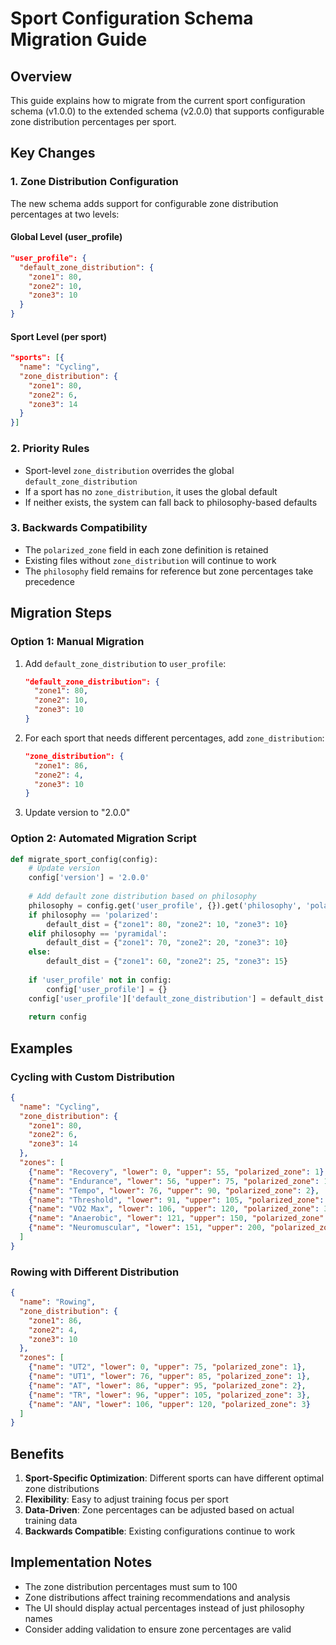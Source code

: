 # Sport Configuration Schema Migration Guide

## Overview
This guide explains how to migrate from the current sport configuration schema (v1.0.0) to the extended schema (v2.0.0) that supports configurable zone distribution percentages per sport.

## Key Changes

### 1. Zone Distribution Configuration
The new schema adds support for configurable zone distribution percentages at two levels:

#### Global Level (user_profile)
```json
"user_profile": {
  "default_zone_distribution": {
    "zone1": 80,
    "zone2": 10,
    "zone3": 10
  }
}
```

#### Sport Level (per sport)
```json
"sports": [{
  "name": "Cycling",
  "zone_distribution": {
    "zone1": 80,
    "zone2": 6,
    "zone3": 14
  }
}]
```

### 2. Priority Rules
- Sport-level `zone_distribution` overrides the global `default_zone_distribution`
- If a sport has no `zone_distribution`, it uses the global default
- If neither exists, the system can fall back to philosophy-based defaults

### 3. Backwards Compatibility
- The `polarized_zone` field in each zone definition is retained
- Existing files without `zone_distribution` will continue to work
- The `philosophy` field remains for reference but zone percentages take precedence

## Migration Steps

### Option 1: Manual Migration
1. Add `default_zone_distribution` to `user_profile`:
   ```json
   "default_zone_distribution": {
     "zone1": 80,
     "zone2": 10,
     "zone3": 10
   }
   ```

2. For each sport that needs different percentages, add `zone_distribution`:
   ```json
   "zone_distribution": {
     "zone1": 86,
     "zone2": 4,
     "zone3": 10
   }
   ```

3. Update version to "2.0.0"

### Option 2: Automated Migration Script
```python
def migrate_sport_config(config):
    # Update version
    config['version'] = '2.0.0'
    
    # Add default zone distribution based on philosophy
    philosophy = config.get('user_profile', {}).get('philosophy', 'polarized')
    if philosophy == 'polarized':
        default_dist = {"zone1": 80, "zone2": 10, "zone3": 10}
    elif philosophy == 'pyramidal':
        default_dist = {"zone1": 70, "zone2": 20, "zone3": 10}
    else:
        default_dist = {"zone1": 60, "zone2": 25, "zone3": 15}
    
    if 'user_profile' not in config:
        config['user_profile'] = {}
    config['user_profile']['default_zone_distribution'] = default_dist
    
    return config
```

## Examples

### Cycling with Custom Distribution
```json
{
  "name": "Cycling",
  "zone_distribution": {
    "zone1": 80,
    "zone2": 6,
    "zone3": 14
  },
  "zones": [
    {"name": "Recovery", "lower": 0, "upper": 55, "polarized_zone": 1},
    {"name": "Endurance", "lower": 56, "upper": 75, "polarized_zone": 1},
    {"name": "Tempo", "lower": 76, "upper": 90, "polarized_zone": 2},
    {"name": "Threshold", "lower": 91, "upper": 105, "polarized_zone": 2},
    {"name": "VO2 Max", "lower": 106, "upper": 120, "polarized_zone": 3},
    {"name": "Anaerobic", "lower": 121, "upper": 150, "polarized_zone": 3},
    {"name": "Neuromuscular", "lower": 151, "upper": 200, "polarized_zone": 3}
  ]
}
```

### Rowing with Different Distribution
```json
{
  "name": "Rowing",
  "zone_distribution": {
    "zone1": 86,
    "zone2": 4,
    "zone3": 10
  },
  "zones": [
    {"name": "UT2", "lower": 0, "upper": 75, "polarized_zone": 1},
    {"name": "UT1", "lower": 76, "upper": 85, "polarized_zone": 1},
    {"name": "AT", "lower": 86, "upper": 95, "polarized_zone": 2},
    {"name": "TR", "lower": 96, "upper": 105, "polarized_zone": 3},
    {"name": "AN", "lower": 106, "upper": 120, "polarized_zone": 3}
  ]
}
```

## Benefits

1. **Sport-Specific Optimization**: Different sports can have different optimal zone distributions
2. **Flexibility**: Easy to adjust training focus per sport
3. **Data-Driven**: Zone percentages can be adjusted based on actual training data
4. **Backwards Compatible**: Existing configurations continue to work

## Implementation Notes

- The zone distribution percentages must sum to 100
- Zone distributions affect training recommendations and analysis
- The UI should display actual percentages instead of just philosophy names
- Consider adding validation to ensure zone percentages are valid